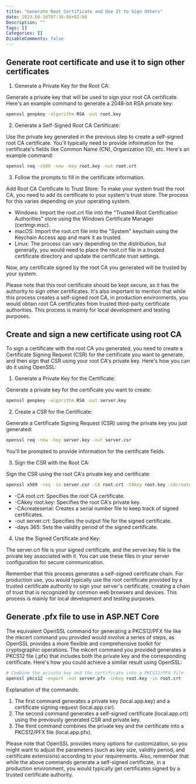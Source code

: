 ```yaml
---
title: "Generate Root Certificate and Use It to Sign Others"
date: 2023-08-16T07:38:08+02:00
Description: ""
Tags: []
Categories: []
DisableComments: false
---
```


## Generate root certificate and use it to sign other certificates

1. Generate a Private Key for the Root CA:

Generate a private key that will be used to sign your root CA certificate. Here's an example command to generate a 2048-bit RSA private key:

```sh
openssl genpkey -algorithm RSA -out root.key
```

2. Generate a Self-Signed Root CA Certificate:

Use the private key generated in the previous step to create a self-signed root CA certificate. You'll typically need to provide information for the certificate's fields like Common Name (CN), Organization (O), etc. Here's an example command:

```sh
openssl req -x509 -new -key root.key -out root.crt
```

3. Follow the prompts to fill in the certificate information.

Add Root CA Certificate to Trust Store:
To make your system trust the root CA, you need to add its certificate to your system's trust store. The process for this varies depending on your operating system.

* Windows: Import the root.crt file into the "Trusted Root Certification Authorities" store using the Windows Certificate Manager (certmgr.msc).
* macOS: Import the root.crt file into the "System" keychain using the Keychain Access app and mark it as trusted.
* Linux: The process can vary depending on the distribution, but generally, you would need to place the root.crt file in a trusted certificate directory and update the certificate trust settings.

Now, any certificate signed by the root CA you generated will be trusted by your system.

Please note that this root certificate should be kept secure, as it has the authority to sign other certificates. It's also important to mention that while this process creates a self-signed root CA, in production environments, you would obtain root CA certificates from trusted third-party certificate authorities. This process is mainly for local development and testing purposes.

## Create and sign a new certificate using root CA

To sign a certificate with the root CA you generated, you need to create a Certificate Signing Request (CSR) for the certificate you want to generate, and then sign that CSR using your root CA's private key. Here's how you can do it using OpenSSL:

1. Generate a Private Key for the Certificate:

Generate a private key for the certificate you want to create:

```sh
openssl genpkey -algorithm RSA -out server.key
```

2. Create a CSR for the Certificate:

Generate a Certificate Signing Request (CSR) using the private key you just generated:

```sh
openssl req -new -key server.key -out server.csr
```

You'll be prompted to provide information for the certificate fields.

3. Sign the CSR with the Root CA:

Sign the CSR using the root CA's private key and certificate:

```sh
openssl x509 -req -in server.csr -CA root.crt -CAkey root.key -CAcreateserial -out server.crt -days 365
```
* -CA root.crt: Specifies the root CA certificate.
* -CAkey root.key: Specifies the root CA's private key.
* -CAcreateserial: Creates a serial number file to keep track of signed certificates.
* -out server.crt: Specifies the output file for the signed certificate.
* -days 365: Sets the validity period of the signed certificate.

4. Use the Signed Certificate and Key:

The server.crt file is your signed certificate, and the server.key file is the private key associated with it. You can use these files in your server configuration for secure communication.

Remember that this process generates a self-signed certificate chain. For production use, you would typically use the root certificate provided by a trusted certificate authority to sign your server's certificate, creating a chain of trust that is recognized by common web browsers and devices. This process is mainly for local development and testing purposes.

## Generate .pfx file to use in ASP.NET Core

The equivalent OpenSSL command for generating a PKCS12/PFX file like the mkcert command you provided would involve a series of steps, as OpenSSL provides a more flexible and comprehensive toolkit for cryptographic operations. The mkcert command you provided generates a PKCS12 file (.pfx) that includes both the private key and the corresponding certificate. Here's how you could achieve a similar result using OpenSSL:

```sh
# Combine the private key and the certificate into a PKCS12/PFX file
openssl pkcs12 -export -out server.pfx -inkey root.key -in root.crt
```

Explanation of the commands:

1. The first command generates a private key (local.app.key) and a certificate signing request (local.app.csr).
2. The second command generates a self-signed certificate (local.app.crt) using the previously generated CSR and private key.
3. The third command combines the private key and the certificate into a PKCS12/PFX file (local.app.pfx).

Please note that OpenSSL provides many options for customization, so you might want to adjust the parameters (such as key size, validity period, and certificate extensions) according to your requirements. Also, remember that while the above commands generate a self-signed certificate, in a production environment, you would typically get certificates signed by a trusted certificate authority.